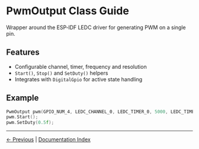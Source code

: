 # PwmOutput Class Guide

Wrapper around the ESP‑IDF LEDC driver for generating PWM on a single pin.

## Features
- Configurable channel, timer, frequency and resolution
- `Start()`, `Stop()` and `SetDuty()` helpers
- Integrates with `DigitalGpio` for active state handling

## Example
```cpp
PwmOutput pwm(GPIO_NUM_4, LEDC_CHANNEL_0, LEDC_TIMER_0, 5000, LEDC_TIMER_13_BIT);
pwm.Start();
pwm.SetDuty(0.5f);
```

---

[← Previous](FlexCan.md) | [Documentation Index](index.md)
